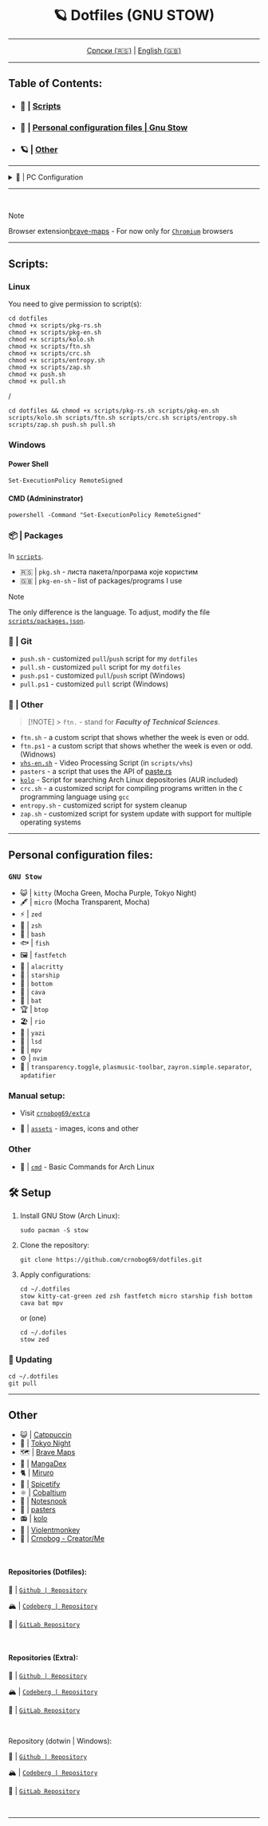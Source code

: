 <div align="center">
  
# 🪐 Dotfiles (GNU STOW)

</div>

<div align="center">

---

[Српски (🇷🇸)](README.md) | [English (🇬🇧)](README-en.md)

---

</div>

## Table of Contents:

- ### 📜 | [Scripts](#scripts)
- ### 🗼 | [Personal configuration files | Gnu Stow](#personal-configuration-files)
- ### 🪐 | [Other](#other)

---

<details>
  <summary>🐧 | PC Configuration</summary>

| Category         | Details                             | Other                                                                                                    |
| ---------------- | ----------------------------------- | -------------------------------------------------------------------------------------------------------- |
| **OS**           | Arch Linux (Garuda Linux)           | Windows 11                                                                                               |
| **DE**           | KDE Plasma 6.2                      | -                                                                                                        |
| **Icons**        | BeautyLine                          | Custom Papirus-Dark - [Catppuccin Latte Lavender Folders](https://github.com/catppuccin/papirus-folders) |
| **Compositor**   | Wayland                             | -                                                                                                        |
| **Shell**        | zsh (Starship, Zoxide, Zinit, Tmux) | fish, bash                                                                                               |
| **Промт**        | Starship                            | -                                                                                                        |
| **Terminal**     | Kitty                               | Alacritty, Konsole                                                                                       |
| **IDE**          | VS Codium, VS Code, micro           | Zed                                                                                                      |
| **File Manager** | Dolphin                             | Thunar                                                                                                   |
| **Browser**      | Brave                               | Firefox Developer Edition                                                                                |

</details>

---

<br>

> [!NOTE]
> Browser extension[brave-maps](brave-maps) - For now only for [`Chromium`](https://alternativeto.net/category/browsers/chromium-based/) browsers

---

## Scripts:

### Linux

You need to give permission to script(s):

```
cd dotfiles
chmod +x scripts/pkg-rs.sh
chmod +x scripts/pkg-en.sh
chmod +x scripts/kolo.sh
chmod +x scripts/ftn.sh
chmod +x scripts/crc.sh
chmod +x scripts/entropy.sh
chmod +x scripts/zap.sh
chmod +x push.sh
chmod +x pull.sh
```

/

```
cd dotfiles && chmod +x scripts/pkg-rs.sh scripts/pkg-en.sh scripts/kolo.sh scripts/ftn.sh scripts/crc.sh scripts/entropy.sh scripts/zap.sh push.sh pull.sh
```

### Windows

#### Power Shell

```
Set-ExecutionPolicy RemoteSigned
```

#### CMD (Admininstrator)

```
powershell -Command "Set-ExecutionPolicy RemoteSigned"
```

### 📦 | Packages

In [`scripts`](scripts).

- 🇷🇸 | `pkg.sh` - листа пакета/програма које користим
- 🇬🇧 | `pkg-en-sh` - list of packages/programs I use

> [!NOTE]
> The only difference is the language. To adjust, modify the file [`scripts/packages.json`](scripts/packages.json).

### 🔄 | Git

- `push.sh` - customized `pull`/`push` script for my `dotfiles`
- `pull.sh` - customized `pull` script for my `dotfiles`
- `push.ps1` - customized `pull`/`push` script (Windows)
- `pull.ps1` - customized `pull` script (Windows)

### 🐧 | Other

> [!NOTE] > `ftn.` - stand for **_Faculty of Technical Sciences_**.

- `ftn.sh` - a custom script that shows whether the week is even or odd.
- `ftn.ps1` - a custom script that shows whether the week is even or odd. (Widnows)
- [`vhs-en.sh`](scripts/vhs/README-en.md) - Video Processing Script (in `scripts/vhs`)
- `pasters` - a script that uses the API of [paste.rs](https://paste.rs/)
- [`kolo`](https://github.com/crnobog69/kolo) - Script for searching Arch Linux depositories (AUR included)
- `crc.sh` - a customized script for compiling programs written in the `C` programming language using `gcc`
- `entropy.sh` - customized script for system cleanup
- `zap.sh` - customized script for system update with support for multiple operating systems

---

## Personal configuration files:

### `GNU Stow`

- 😺 | `kitty` (Mocha Green, Mocha Purple, Tokyo Night)
- 🖋️ | `micro` (Mocha Transparent, Mocha)
- ⚡ | `zed`
- 🐚 | `zsh`
- 🐚 | `bash`
- 🐟 | `fish`
- 🖼️ | `fastfetch`
- 🌴 | `alacritty`
- 🚀 | `starship`
- 🥺 | `bottom`
- 📢 | `cava`
- 🦇️ | `bat`
- 🏆 | `btop`
- 🏖️ | `rio`
- 🦆 | `yazi`
- 🌈 | `lsd`
- 🎥 | `mpv`
- ⚙️ | `nvim`
- 🐧 | `transparency.toggle`, `plasmusic-toolbar`, `zayron.simple.separator`, `apdatifier`

### Manual setup:

- Visit [`crnobog69/extra`](https://github.com/crnobog69/extra)

- 🧰 | [`assets`](assets/) - images, icons and other

### Other

- 📰 | [`cmd`](cmd/cmd-en.md) - Basic Commands for Arch Linux

## 🛠️ Setup

1. Install GNU Stow (Arch Linux):

   ```
   sudo pacman -S stow
   ```

2. Clone the repository:

   ```
   git clone https://github.com/crnobog69/dotfiles.git
   ```

3. Apply configurations:

   ```
   cd ~/.dotfiles
   stow kitty-cat-green zed zsh fastfetch micro starship fish bottom cava bat mpv
   ```

   or (one)

   ```
   cd ~/.dofiles
   stow zed
   ```

### 🔄 Updating

```
cd ~/.dotfiles
git pull
```

---

## Other

- 😺 | [Catppuccin](https://github.com/catppuccin)
- 🗼 | [Tokyo Night](https://github.com/tokyo-night)
- 🗺️ | [Brave Maps](https://github.com/stignarnia/add-maps-links-brave-search)
- 🐇 | [MangaDex](https://github.com/crnobog69/mangadex)
- 🐈 | [Miruro](https://github.com/crnobog69/miruro-catppuccin)
- 🎵 | [Spicetify](https://github.com/spicetify/cli)
- ⚛️ | [Cobaltium](https://github.com/crnobog69/cobaltium)
- 📝 | [Notesnook](https://github.com/crnobog69/notesnook)
- 🦀 | [pasters](https://github.com/crnobog69/pasters-terminal)
- 📻 | [kolo](https://github.com/crnobog69/kolo)
- 🐒 | [Violentmonkey](https://github.com/crnobog69/violentmonkey-mocha)
- 🦊 | [Crnobog - Creator/Me](https://github.com/crnobog69)

<br>

#### Repositories (Dotfiles):

🐙 | [`Github | Repository`](https://github.com/crnobog69/dotfiles)

🏔️ | [`Codeberg | Repository`](https://codeberg.org/crnobog/dotfiles)

🦊 | [`GitLab Repository`](https://gitlab.com/crnobog/dotfiles)

<br>

#### Repositories (Extra):

🐙 | [`Github | Repository`](https://github.com/crnobog69/extra)

🏔️ | [`Codeberg | Repository`](https://codeberg.org/crnobog/extra)

🦊 | [`GitLab Repository`](https://gitlab.com/crnobog/extra)

<br>

Repository (dotwin | Windows):

🐙 | [`Github | Repository`](https://github.com/crnobog69/dotwin)

🏔️ | [`Codeberg | Repository`](https://codeberg.org/crnobog/dotwin)

🦊 | [`GitLab Repository`](https://gitlab.com/crnobog/dotwin)

<br>

---
